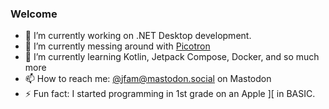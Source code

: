 ### Welcome 

- 🔭 I’m currently working on .NET Desktop development.
- 👾 I’m currently messing around with [Picotron](../Picotron)
- 🌱 I’m currently learning Kotlin, Jetpack Compose, Docker, and so much more
- 📫 How to reach me: [@jfam@mastodon.social](https://mastodon.social/@jfam) on Mastodon
- ⚡ Fun fact: I started programming in 1st grade on an Apple ][ in BASIC.
